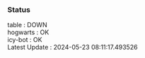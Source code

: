 ### Status


table : DOWN  
hogwarts : OK  
icy-bot : OK  
Latest Update : 2024-05-23 08:11:17.493526

